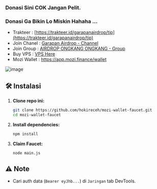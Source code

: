 ### Donasi Sini COK Jangan Pelit.
### Donasi Ga Bikin Lo Miskin Hahaha ...
- Trakteer : [https://trakteer.id/garapanairdrop/tip](https://trakteer.id/garapanairdrop/tip)
- Join Chanel : [Garapan Airdrop - Channel](https://t.me/garapanairdrop_indonesia)
- Join Group : [AIRDROP ONGKANG ONGKANG - Group](https://t.me/ongkang_ongkang)
- Buy VPS : [VPS Here](https://bit.ly/vps-here)
- Mozi Wallet : https://app.mozi.finance/wallet

![image](https://github.com/user-attachments/assets/4c77b727-02df-42cf-ac93-3ca946c1d763)

## 🛠️ Instalasi

1. **Clone repo ini:**
   ```bash
   git clone https://github.com/hokireceh/mozi-wallet-faucet.git
   cd mozi-wallet-faucet
   ```

2. **Install dependencies:**
   ```bash
   npm install
   ```
3. **Claim Faucet:**
   ```bash
   node main.js
   ```

## ⚠️ Note

- Cari auth data (`Bearer eyJhb...`) di `Jaringan` tab DevTools.
